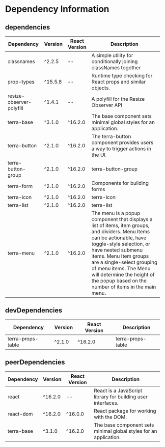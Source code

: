 # Dependency Information

## dependencies
| Dependency | Version | React Version | Description |
|-|-|-|-|
| classnames | ^2.2.5 | -- | A simple utility for conditionally joining classNames together |
| prop-types | ^15.5.8 | -- | Runtime type checking for React props and similar objects. |
| resize-observer-polyfill | ^1.4.1 | -- | A polyfill for the Resize Observer API |
| terra-base | ^3.1.0 | ^16.2.0 | The base component sets minimal global styles for an application. |
| terra-button | ^2.1.0 | ^16.2.0 | The terra-button component provides users a way to trigger actions in the UI. |
| terra-button-group | ^2.1.0 | ^16.2.0 | terra-button-group |
| terra-form | ^2.1.0 | ^16.2.0 | Components for building forms |
| terra-icon | ^2.1.0 | ^16.2.0 | terra-icon |
| terra-list | ^2.1.0 | ^16.2.0 | terra-list |
| terra-menu | ^2.1.0 | ^16.2.0 | The menu is a popup component that displays a list of items, item groups, and dividers. Menu Items can be actionable, have toggle-style selection, or have nested submenu items. Menu Item groups are a single-select grouping of menu items. The Menu will determine the height of the popup based on the number of items in the main menu. |

## devDependencies
| Dependency | Version | React Version | Description |
|-|-|-|-|
| terra-props-table | ^2.1.0 | ^16.2.0 | terra-props-table |

## peerDependencies
| Dependency | Version | React Version | Description |
|-|-|-|-|
| react | ^16.2.0 | -- | React is a JavaScript library for building user interfaces. |
| react-dom | ^16.2.0 | ^16.0.0 | React package for working with the DOM. |
| terra-base | ^3.1.0 | ^16.2.0 | The base component sets minimal global styles for an application. |
